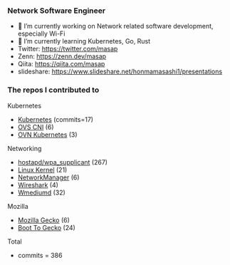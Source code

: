 ### Network Software Engineer
- 🔭 I’m currently working on Network related software development, especially Wi-Fi
- 🌱 I’m currently learning Kubernetes, Go, Rust
- Twitter: https://twitter.com/masap
- Zenn: https://zenn.dev/masap
- Qiita: https://qiita.com/masap
- slideshare: https://www.slideshare.net/honmamasashi1/presentations

### The repos I contributed to
Kubernetes
- [Kubernetes](https://github.com/kubernetes/kubernetes/commits?author=masap) (commits=17)
- [OVS CNI](https://github.com/k8snetworkplumbingwg/ovs-cni/commits?author=masap) (6)
- [OVN Kubernetes](https://github.com/ovn-org/ovn-kubernetes/commits?author=masap) (3)

Networking
- [hostapd/wpa_supplicant](https://w1.fi/cgit/hostap/log/?qt=author&q=Masashi+Honma) (267)
- [Linux Kernel](https://git.kernel.org/pub/scm/linux/kernel/git/stable/linux.git/log/?qt=author&q=Masashi+Honma) (21)
- [NetworkManager](https://github.com/NetworkManager/NetworkManager/commits?author=masap) (6)
- [Wireshark](https://github.com/wireshark/wireshark/commits?author=masap) (4)
- [Wmediumd](https://github.com/bcopeland/wmediumd/commits?author=masap) (32)

Mozilla
- [Mozilla Gecko](https://github.com/mozilla/gecko-dev/commits?author=masap) (6)
- [Boot To Gecko](https://github.com/mozilla-b2g/gaia/commits?author=masap) (24)

Total
- commits = 386
